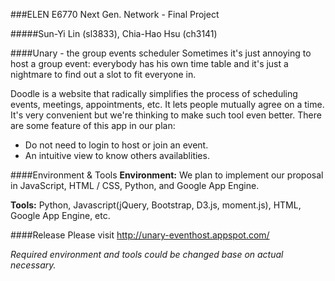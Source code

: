 ###ELEN E6770 Next Gen. Network - Final Project

#####Sun-Yi Lin (sl3833), Chia-Hao Hsu (ch3141)

####Unary - the group events scheduler
Sometimes it's just annoying to host a group event: everybody has his own time table and it's just a nightmare to find out a slot to fit everyone in.

Doodle is a website that radically simplifies the process of scheduling events, meetings, appointments, etc. It lets people mutually agree on a time. It's very convenient but we're thinking to make such tool even better. There are some feature of this app in our plan:

- Do not need to login to host or join an event.
- An intuitive view to know others availablities.

####Environment & Tools
**Environment:**
We plan to implement our proposal in JavaScript, HTML / CSS, Python, and Google App Engine.

**Tools:**
Python, Javascript(jQuery, Bootstrap, D3.js, moment.js), HTML, Google App Engine, etc.

####Release
Please visit http://unary-eventhost.appspot.com/

*Required environment and tools could be changed base on actual necessary.*

